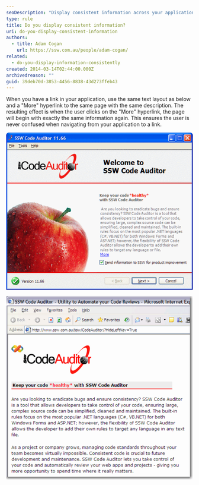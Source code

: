 ```yaml
---
seoDescription: "Display consistent information across your application and linked pages to ensure a seamless user experience."
type: rule
title: Do you display consistent information?
uri: do-you-display-consistent-information
authors:
  - title: Adam Cogan
    url: https://ssw.com.au/people/adam-cogan/
related:
  - do-you-display-information-consistently
created: 2014-03-14T02:44:00.000Z
archivedreason: ""
guid: 39deb70d-3853-4456-8838-43d273ffeb43
---
```

When you have a link in your application, use the same text layout as below and a "More" hyperlink to the same page with the same description. The resulting effect is when the user clicks on the "More" hyperlink, the page will begin with exactly the same information again. This ensures the user is never confused when navigating from your application to a link.   

<!--endintro-->

![](codeauditorwelcomescreen.gif)

![Figure: See how the text in the application is reflected in the link](codeauditorweb.png)
